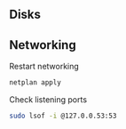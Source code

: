 
## Disks



## Networking

Restart networking
```bash
netplan apply
```


Check listening ports
``` bash
sudo lsof -i @127.0.0.53:53
```
